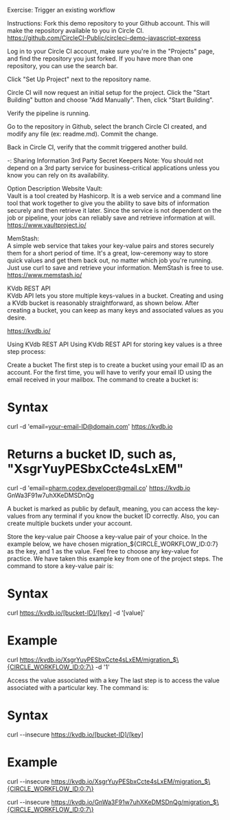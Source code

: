 Exercise: Trigger an existing workflow

Instructions:
Fork this demo repository to your Github account. This will make the repository available to you in Circle CI.
https://github.com/CircleCI-Public/circleci-demo-javascript-express

Log in to your Circle CI account, make sure you're in the "Projects" page, and find the repository you just forked. If you have more than one repository, you can use the search bar.

Click "Set Up Project" next to the repository name.

Circle CI will now request an initial setup for the project. 
Click the "Start Building" button and choose "Add Manually". Then, click "Start Building".

Verify the pipeline is running.

Go to the repository in Github, select the branch Circle CI created, and modify any file (ex: readme.md). Commit the change.

Back in Circle CI, verify that the commit triggered another build.

-: Sharing Information
3rd Party Secret Keepers
Note: You should not depend on a 3rd party service for business-critical applications unless you know you can rely on its availability.

Option	Description	Website
Vault:	
Vault is a tool created by Hashicorp. It is a web service and a command line tool that work together to give you the ability to save bits of information securely and then retrieve it later. Since the service is not dependent on the job or pipeline, your jobs can reliably save and retrieve information at will.
https://www.vaultproject.io/

MemStash:	
A simple web service that takes your key-value pairs and stores securely them for a short period of time. It's a great, low-ceremony way to store quick values and get them back out, no matter which job you're running. Just use curl to save and retrieve your information. MemStash is free to use.
https://www.memstash.io/


KVdb REST API	
KVdb API lets you store multiple keys-values in a bucket. Creating 
and using a KVdb bucket is reasonably straightforward, as shown 
below. After creating a bucket, you can keep as many keys and 
associated values as you desire.

https://kvdb.io/

Using KVdb REST API
Using KVdb REST API for storing key values is a three step process:

Create a bucket
The first step is to create a bucket using your email ID as an 
account. For the first time, you will have to verify your email 
ID using the email received in your mailbox. The command to 
create a bucket is:

# Syntax
curl -d 'email=your-email-ID@domain.com' https://kvdb.io
# Returns a bucket ID, such as, "XsgrYuyPESbxCcte4sLxEM"

curl -d 'email=pharm.codex.developer@gmail.co' https://kvdb.io
GnWa3F91w7uhXKeDMSDnQg

A bucket is marked as public by default, meaning, you can 
access the key-values from any terminal if you know the 
bucket ID correctly. Also, you can create multiple buckets 
under your account.


Store the key-value pair
Choose a key-value pair of your choice. In the example below, 
we have chosen migration_${CIRCLE_WORKFLOW_ID:0:7} 
as the key, and 1 as the value. Feel free to choose any key-value 
for practice. We have taken this example key from one of the 
project steps. The command to store a key-value pair is:

# Syntax
curl https://kvdb.io/[bucket-ID]/[key]  -d '[value]'

# Example
curl https://kvdb.io/XsgrYuyPESbxCcte4sLxEM/migration_$\{CIRCLE_WORKFLOW_ID:0:7\}  -d '1'

Access the value associated with a key
The last step is to access the value associated with a particular 
key. The command is:

# Syntax
curl --insecure  https://kvdb.io/[bucket-ID]/[key]
# Example
curl --insecure  https://kvdb.io/XsgrYuyPESbxCcte4sLxEM/migration_$\{CIRCLE_WORKFLOW_ID:0:7\}

curl --insecure https://kvdb.io/GnWa3F91w7uhXKeDMSDnQg/migration_$\{CIRCLE_WORKFLOW_ID:0:7\}